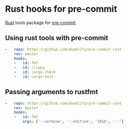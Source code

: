 # Rust hooks for pre-commit

[Rust](https://www.rust-lang.org) tools package for [pre-commit](https://pre-commit.com).

## Using rust tools with pre-commit

```yaml
-   repo: https://github.com/doublify/pre-commit-rust
    rev: master
    hooks:
    -   id: fmt
    -   id: clippy
    -   id: cargo-check
    -   id: cargo-test
```

## Passing arguments to rustfmt

```yaml
-   repo: https://github.com/doublify/pre-commit-rust
    rev: master
    hooks:
    -   id: fmt
        args: ['--verbose', '--edition', '2018', '--']
```
